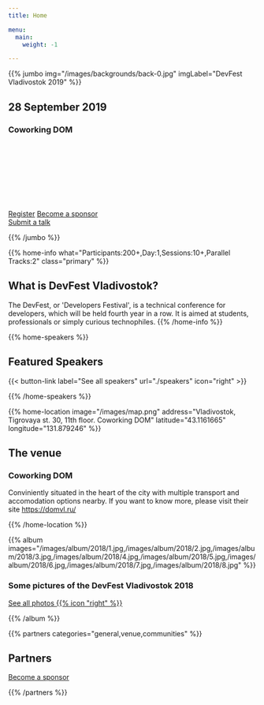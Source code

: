 ```yaml
---
title: Home

menu:
  main:
    weight: -1

---
```



{{% jumbo img="/images/backgrounds/back-0.jpg" imgLabel="DevFest Vladivostok 2019" %}}

## 28 September 2019
### Coworking DOM

<a class="btn primary btn-lg" style="margin-top: 1em;" href="https://www.meetup.com/GDG-Vladivostok/events/261661916/" target="_blank">Register</a>
<a class="btn primary btn-lg" style="margin-top: 1em;" href="https://drive.google.com/open?id=12ZHC0gVBTPEX7AsxjD6iv7N_mRb-JLLr" target="_blank">Become a sponsor</a>
<a class="btn primary btn-lg" href="https://forms.gle/N8dsZPD3pcYMkFvm6">
    <svg class="icon icon-cfp"><use xlink:href="#cfp"></use></svg>Submit a talk
</a>


{{% /jumbo %}}



{{% home-info what="Participants:200+,Day:1,Sessions:10+,Parallel Tracks:2" class="primary" %}}

## What is DevFest Vladivostok?

The DevFest, or 'Developers Festival', is a technical conference for developers, which will be held fourth year in a row.
It is aimed at students, professionals or simply curious technophiles.
{{% /home-info %}}


<!--
{{< youtube-section link="kcepvhosV4U" title="Watch previous years DevFest video" class="" >}}
-->

{{% home-speakers %}}
## Featured Speakers


{{< button-link label="See all speakers"
                url="./speakers"
                icon="right" >}}

{{% /home-speakers %}}

{{% home-location
    image="/images/map.png"
    address="Vladivostok, Tigrovaya st. 30, 11th floor. Coworking DOM"
    latitude="43.1161665"
    longitude="131.879246" %}}

## The venue

### Coworking DOM


Conviniently situated in the heart of the city with multiple transport and accomodation options nearby.
If you want to know more, please visit their site https://domvl.ru/

{{% /home-location %}}

<!-- ... -->

{{% album images="/images/album/2018/1.jpg,/images/album/2018/2.jpg,/images/album/2018/3.jpg,/images/album/2018/4.jpg,/images/album/2018/5.jpg,/images/album/2018/6.jpg,/images/album/2018/7.jpg,/images/album/2018/8.jpg" %}}

### Some pictures of the **DevFest Vladivostok 2018**

<a class="btn primary" target="_blank" rel="noopener" href="https://photos.app.goo.gl/DQY52aF5qyci2XdXA">
    See all photos
    {{% icon "right" %}}
</a>

{{% /album  %}}

<!-- ... -->

{{% partners categories="general,venue,communities" %}}
## Partners

<a class="btn primary btn-lg" style="margin-top: 1em;" href="https://drive.google.com/open?id=12ZHC0gVBTPEX7AsxjD6iv7N_mRb-JLLr" target="_blank">Become a sponsor</a>

{{% /partners %}}
